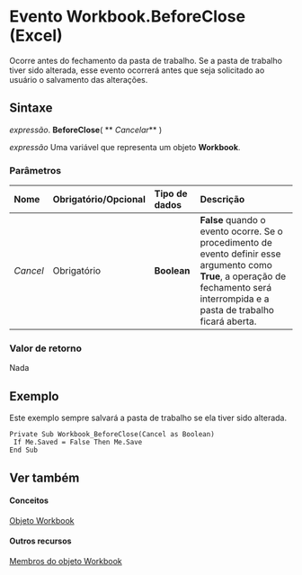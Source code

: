 
# Evento Workbook.BeforeClose (Excel)

Ocorre antes do fechamento da pasta de trabalho. Se a pasta de trabalho tiver sido alterada, esse evento ocorrerá antes que seja solicitado ao usuário o salvamento das alterações.


## Sintaxe

 _expressão_. **BeforeClose**( ** _Cancelar_** )

 _expressão_ Uma variável que representa um objeto **Workbook**.


### Parâmetros



|**Nome**|**Obrigatório/Opcional**|**Tipo de dados**|**Descrição**|
|:-----|:-----|:-----|:-----|
| _Cancel_|Obrigatório|**Boolean**|**False** quando o evento ocorre. Se o procedimento de evento definir esse argumento como **True**, a operação de fechamento será interrompida e a pasta de trabalho ficará aberta.|

### Valor de retorno

Nada


## Exemplo

Este exemplo sempre salvará a pasta de trabalho se ela tiver sido alterada.


```
Private Sub Workbook_BeforeClose(Cancel as Boolean) 
 If Me.Saved = False Then Me.Save 
End Sub
```


## Ver também


#### Conceitos


[Objeto Workbook](8c00aa60-c974-eed3-0812-3c9625eb0d4c.md)
#### Outros recursos


[Membros do objeto Workbook](dce102a3-25de-3ff4-2ce5-bc56e08baca7.md)